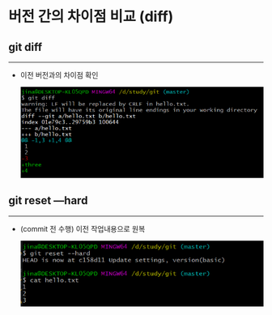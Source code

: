 # 버전 간의 차이점 비교 (diff)



## git diff

---

- 이전 버전과의 차이점 확인

    ![diff/Untitled.png](img/diff/Untitled.png)

## git reset —hard

---

- (commit 전 수행) 이전 작업내용으로 원복

    ![diff/Untitled%201.png](img/diff/Untitled%201.png)